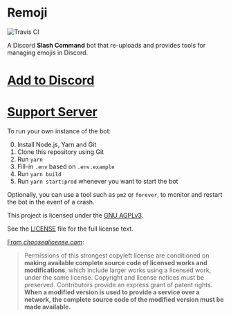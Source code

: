 # Remoji

![Travis CI](https://travis-ci.org/shinotheshino/remoji-bot.svg?branch=master)

A Discord **Slash Command** bot that re-uploads and provides tools for managing emojis in Discord.

# [Add to Discord](https://discord.com/oauth2/authorize?client_id=781606551349231667&permissions=1074070528&scope=applications.commands%20bot)

# [Support Server](https://discord.gg/WhbncjXPXN)

To run your own instance of the bot:

0.  Install Node.js, Yarn and Git
1.  Clone this repository using Git
2.  Run `yarn`
3.  Fill-in `.env` based on `.env.example`
4.  Run `yarn build`
5.  Run `yarn start:prod` whenever you want to start the bot

Optionally, you can use a tool such as `pm2` or `forever`, to monitor and restart the bot in the event of a crash.

This project is licensed under the [GNU AGPLv3](https://www.gnu.org/licenses/).

See the [LICENSE](LICENSE) file for the full license text.

[From _choosealicense.com_](https://choosealicense.com/licenses/agpl-3.0/):

> Permissions of this strongest copyleft license are conditioned on **making available complete source code of licensed works and modifications**, which include larger works using a licensed work, under the same license. Copyright and license notices must be preserved. Contributors provide an express grant of patent rights. **When a modified version is used to provide a service over a network, the complete source code of the modified version must be made available.**
